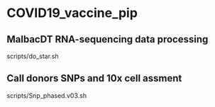 # COVID19_vaccine_pip

## MalbacDT RNA-sequencing data processing
scripts/do_star.sh


## Call donors SNPs and 10x cell assment
scripts/Snp_phased.v03.sh







